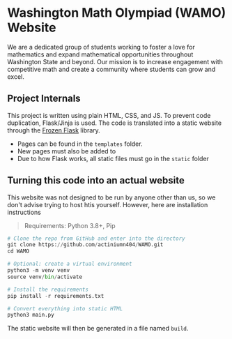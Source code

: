 # Washington Math Olympiad (WAMO) Website
We are a dedicated group of students working to foster a love for mathematics and expand mathematical opportunities throughout Washington State and beyond. Our mission is to increase engagement with competitive math and create a community where students can grow and excel.


## Project Internals
This project is written using plain HTML, CSS, and JS. To prevent code duplication, Flask/Jinja is used. The code is translated into a static website through the [Frozen Flask](https://frozen-flask.readthedocs.io/en/latest/) library.

* Pages can be found in the `templates` folder.
* New pages must also be added to
* Due to how Flask works, all static files must go in the `static` folder

## Turning this code into an actual website
This website was not designed to be run by anyone other than us, so we don't advise trying to host htis yourself. However, here are installation instructions

> Requirements: Python 3.8+, Pip

```py
# Clone the repo from GitHub and enter into the directory
git clone https://github.com/actiniumn404/WAMO.git
cd WAMO

# Optional: create a virtual environment
python3 -m venv venv
source venv/bin/activate

# Install the requirements
pip install -r requirements.txt

# Convert everything into static HTML
python3 main.py
```

The static website will then be generated in a file named `build`.